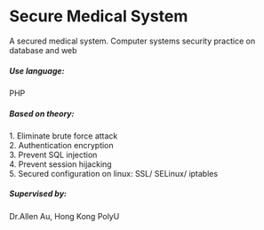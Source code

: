 # Secure Medical System
A secured medical system. Computer systems security practice on database and web<br>
<h5>Use language:</h5>
PHP<br>
<h5>Based on theory:</h5>
1. Eliminate brute force attack<br>
2. Authentication encryption<br>
3. Prevent SQL injection<br>
4. Prevent session hijacking<br>
5. Secured configuration on linux: SSL/ SELinux/ iptables<br>
<h5>Supervised by:</h5>
Dr.Allen Au, Hong Kong PolyU
